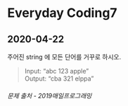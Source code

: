 Everyday Coding7
=================
2020-04-22
----------

주어진 string 에 모든 단어를 거꾸로 하시오.

> Input: “abc 123 apple”  
  Output: “cba 321 elppa”

###### *문제 출처 - 2019매일프로그래밍*